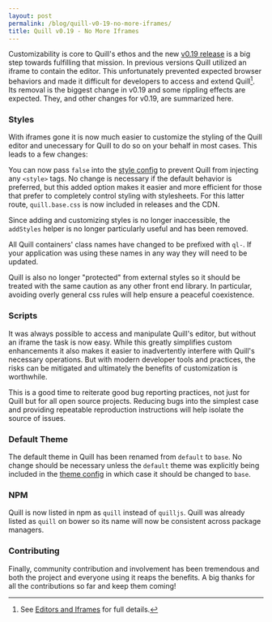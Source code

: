 ```yaml
---
layout: post
permalink: /blog/quill-v0-19-no-more-iframes/
title: Quill v0.19 - No More Iframes
---
```


Customizability is core to Quill's ethos and the new [v0.19 release](https://github.com/quilljs/quill/releases/tag/v0.19.0) is a big step towards fulfilling that mission. In previous versions Quill utilized an iframe to contain the editor. This unfortunately prevented expected browser behaviors and made it difficult for developers to access and extend Quill[^1]. Its removal is the biggest change in v0.19 and some rippling effects are expected. They, and other changes for v0.19, are summarized here.


### Styles

With iframes gone it is now much easier to customize the styling of the Quill editor and unecessary for Quill to do so on your behalf in most cases. This leads to a few changes:

You can now pass `false` into the [style config](/docs/configuration/#styles) to prevent Quill from injecting any `<style>` tags. No change is necessary if the default behavior is preferred, but this added option makes it easier and more efficient for those that prefer to completely control styling with stylesheets. For this latter route, `quill.base.css` is now included in releases and the CDN.

<!-- more -->

Since adding and customizing styles is no longer inaccessible, the `addStyles` helper is no longer particularly useful and has been removed.

All Quill containers' class names have changed to be prefixed with `ql-`. If your application was using these names in any way they will need to be updated.

Quill is also no longer "protected" from external styles so it should be treated with the same caution as any other front end library. In particular, avoiding overly general css rules will help ensure a peaceful coexistence.


### Scripts

It was always possible to access and manipulate Quill's editor, but without an iframe the task is now easy. While this greatly simplifies custom enhancements it also makes it easier to inadvertently interfere with Quill's necessary operations. But with modern developer tools and practices, the risks can be mitigated and ultimately the benefits of customization is worthwhile.

This is a good time to reiterate good bug reporting practices, not just for Quill but for all open source projects. Reducing bugs into the simplest case and providing repeatable reproduction instructions will help isolate the source of issues.


### Default Theme

The default theme in Quill has been renamed from `default` to `base`. No change should be necessary unless the `default` theme was explicitly being included in the [theme config](/docs/configuration/#theme) in which case it should be changed to `base`.


### NPM

Quill is now listed in npm as `quill` instead of `quilljs`. Quill was already listed as `quill` on bower so its name will now be consistent across package managers.


### Contributing

Finally, community contribution and involvement has been tremendous and both the project and everyone using it reaps the benefits. A big thanks for all the contributions so far and keep them coming!


[^1]: See [Editors and Iframes](http://www.jasonchen.me/editors-and-iframes/) for full details.

